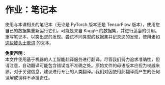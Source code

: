 # 作业：笔记本

使用与本课相关的笔记本（无论是 PyTorch 版本还是 TensorFlow 版本），使用您自己的数据集重新运行它们，可能是来自 Kaggle 的数据集，并进行适当的引用。重写笔记本，以突出您的发现。尝试不同类型的数据集并记录您的发现，使用诸如 [这些披头士歌词](https://www.kaggle.com/datasets/jenlooper/beatles-lyrics) 的文本。

**免责声明**：  
本文件使用基于机器的人工智能翻译服务进行翻译。尽管我们努力追求准确性，但请注意，自动翻译可能包含错误或不准确之处。原始文件的母语版本应视为权威来源。对于关键信息，建议进行专业的人类翻译。我们对因使用此翻译而产生的任何误解或误释不承担责任。